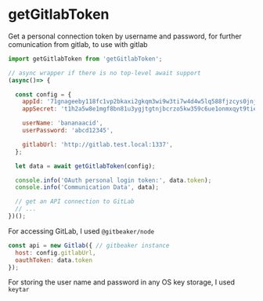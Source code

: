 # getGitlabToken

Get a personal connection token by username and password, for further comunication from gitlab, to use with gitlab


```js
import getGitlabToken from 'getGitlabToken';

// async wrapper if there is no top-level await support
(async()=> {

  const config = {
    appId: '71gnageeby118fc1vp2bkaxi2gkqm3wi9w3ti7w4d4w5lq588fjzcys0jnj68nqs',
    appSecret: 't1h2a5w8e1mgf8bn81u3ygjtgtnjbcrzo5kw359c6ue1onmxqyt9tiezb4485xcj',

    userName: 'bananaacid',
    userPassword: 'abcd12345',

    gitlabUrl: 'http://gitlab.test.local:1337',
  };

  let data = await getGitlabToken(config);

  console.info('OAuth personal login token:', data.token);
  console.info('Communication Data', data);

  // get an API connection to GitLab
  // ...
})();
```

For accessing GitLab, I used `@gitbeaker/node`
```js
const api = new Gitlab({ // gitbeaker instance
  host: config.gitlabUrl,
  oauthToken: data.token
});
```

For storing the user name and password in any OS key storage, I used `keytar`
